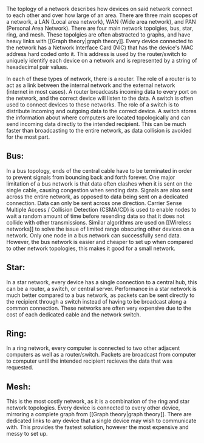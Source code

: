
The toplogy of a network describes how devices on said network connect to each other and over how large of an area. There are three main scopes of a network, a LAN (Local area network), WAN (Wide area network), and PAN (Personal Area Network). There are four main network topolgies, bus, star, ring, and mesh. These topolgies are often abstracted to graphs, and have heavy links with [[Graph theory|graph theory]]. Every device connected to the network has a Network Interface Card (NIC) that has the device's MAC address hard coded onto it. This address is used by the router/switch to uniquely identify each device on a network and is represented by a string of hexadecimal pair values.

In each of these types of network, there is a router. The role of a router is to act as a link between the internal network and the external network (internet in most cases). A router broadcasts incoming data to every port on the network, and the correct device will listen to the data. A switch is often used to connect devices to these networks. The role of a switch is to distribute incoming and outgoing data to the correct device. A switch stores the information about where computers are located topologically and can send incoming data directly to the intended recipient. This can be much faster than broadcasting to the entire network, as data collision is avoided for the most part.

## Bus:

In a bus topology, ends of the central cable have to be terminated in order to prevent signals from bouncing back and forth forever. One major limitation of a bus network is that data often clashes when it is sent on the single cable, causing congestion when sending data. Signals are also sent across the entire network, as opposed to data being sent on a dedicated connection. Data can only be sent across one direction. Carrier Sense Multiple Access / Collision Detection (CSMA/CD) is used to enable nodes to wait a random amount of time before resending data so that it does not collide with other transmissions. Similar algorithms are used on [[Wireless networks]] to solve the issue of limited range obscuring other devices on a network. Only one node in a bus network can successfully send data. However, the bus network is easier and cheaper to set up when compared to other network topologies, this makes it good for a small network.

## Star:

In a star network, every device has a single connection to a central hub, this can be a router, a switch, or central server. Performance in a star network is much better compared to a bus network, as packets can be sent directly to the recipient through a switch instead of having to be broadcast along a common connection. These networks are often very expensive due to the cost of each dedicated cable and the network switch.

## Ring:

In a ring network, every computer is connected to two other adjacent computers as well as a router/switch. Packets are broadcast from computer to computer until the intended recipient recieves the data that was requested.

## Mesh:

This is the most costly network, as it is a combination of the ring and star network topologies. Every device is connected to every other device, mirroring a complete graph from [[Graph theory|graph theory]]. There are dedicated links to any device that a single device may wish to communicate with. This provides the fastest solution, however the most expensive and messy to set up.



